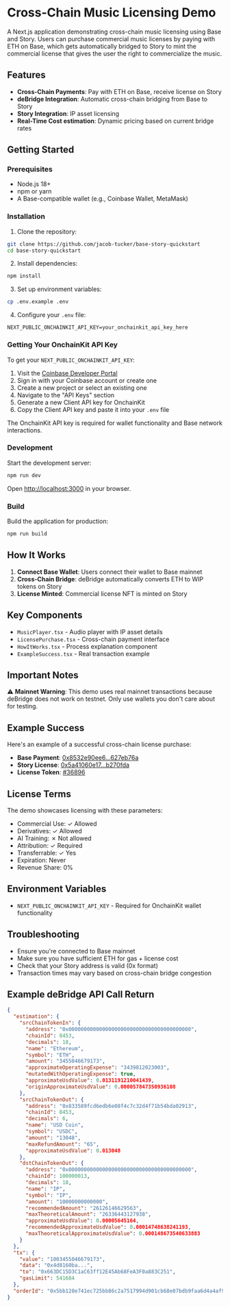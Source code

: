 # Cross-Chain Music Licensing Demo

A Next.js application demonstrating cross-chain music licensing using Base and Story. Users can purchase commercial music licenses by paying with ETH on Base, which gets automatically bridged to Story to mint the commercial license that gives the user the right to commercialize the music.

## Features

- **Cross-Chain Payments**: Pay with ETH on Base, receive license on Story
- **deBridge Integration**: Automatic cross-chain bridging from Base to Story
- **Story Integration**: IP asset licensing
- **Real-Time Cost estimation**: Dynamic pricing based on current bridge rates

## Getting Started

### Prerequisites

- Node.js 18+
- npm or yarn
- A Base-compatible wallet (e.g., Coinbase Wallet, MetaMask)

### Installation

1. Clone the repository:

```bash
git clone https://github.com/jacob-tucker/base-story-quickstart
cd base-story-quickstart
```

2. Install dependencies:

```bash
npm install
```

3. Set up environment variables:

```bash
cp .env.example .env
```

4. Configure your `.env` file:

```env
NEXT_PUBLIC_ONCHAINKIT_API_KEY=your_onchainkit_api_key_here
```

### Getting Your OnchainKit API Key

To get your `NEXT_PUBLIC_ONCHAINKIT_API_KEY`:

1. Visit the [Coinbase Developer Portal](https://portal.cdp.coinbase.com/)
2. Sign in with your Coinbase account or create one
3. Create a new project or select an existing one
4. Navigate to the "API Keys" section
5. Generate a new Client API key for OnchainKit
6. Copy the Client API key and paste it into your `.env` file

The OnchainKit API key is required for wallet functionality and Base network interactions.

### Development

Start the development server:

```bash
npm run dev
```

Open [http://localhost:3000](http://localhost:3000) in your browser.

### Build

Build the application for production:

```bash
npm run build
```

## How It Works

1. **Connect Base Wallet**: Users connect their wallet to Base mainnet
2. **Cross-Chain Bridge**: deBridge automatically converts ETH to WIP tokens on Story
3. **License Minted**: Commercial license NFT is minted on Story

## Key Components

- `MusicPlayer.tsx` - Audio player with IP asset details
- `LicensePurchase.tsx` - Cross-chain payment interface
- `HowItWorks.tsx` - Process explanation component
- `ExampleSuccess.tsx` - Real transaction example

## Important Notes

⚠️ **Mainnet Warning**: This demo uses real mainnet transactions because deBridge does not work on testnet. Only use wallets you don't care about for testing.

## Example Success

Here's an example of a successful cross-chain license purchase:

- **Base Payment**: [0x8532e90ee6...627eb76a](https://basescan.org/tx/0x8532e90ee671268f578202850a1709a8d512f71b1a81bf3eb4929d6a627eb76a)
- **Story License**: [0x5a41060e17...b270fda](https://www.storyscan.io/tx/0x5a41060e17791be6506c62e782542127a10c7dd298fa894729bd0ba61b270fda)
- **License Token**: [#36896](https://explorer.story.foundation/transactions/0x5a41060e17791be6506c62e782542127a10c7dd298fa894729bd0ba61b270fda)

## License Terms

The demo showcases licensing with these parameters:

- Commercial Use: ✓ Allowed
- Derivatives: ✓ Allowed
- AI Training: ✗ Not allowed
- Attribution: ✓ Required
- Transferrable: ✓ Yes
- Expiration: Never
- Revenue Share: 0%

## Environment Variables

- `NEXT_PUBLIC_ONCHAINKIT_API_KEY` - Required for OnchainKit wallet functionality

## Troubleshooting

- Ensure you're connected to Base mainnet
- Make sure you have sufficient ETH for gas + license cost
- Check that your Story address is valid (0x format)
- Transaction times may vary based on cross-chain bridge congestion

## Example deBridge API Call Return

```json
{
  "estimation": {
    "srcChainTokenIn": {
      "address": "0x0000000000000000000000000000000000000000",
      "chainId": 8453,
      "decimals": 18,
      "name": "Ethereum",
      "symbol": "ETH",
      "amount": "3455046679173",
      "approximateOperatingExpense": "3439812023003",
      "mutatedWithOperatingExpense": true,
      "approximateUsdValue": 0.0131191210041439,
      "originApproximateUsdValue": 0.000057847350936108
    },
    "srcChainTokenOut": {
      "address": "0x833589fcd6edb6e08f4c7c32d4f71b54bda02913",
      "chainId": 8453,
      "decimals": 6,
      "name": "USD Coin",
      "symbol": "USDC",
      "amount": "13048",
      "maxRefundAmount": "65",
      "approximateUsdValue": 0.013048
    },
    "dstChainTokenOut": {
      "address": "0x0000000000000000000000000000000000000000",
      "chainId": 100000013,
      "decimals": 18,
      "name": "IP",
      "symbol": "IP",
      "amount": "10000000000000",
      "recommendedAmount": "26126146629563",
      "maxTheoreticalAmount": "26336443127938",
      "approximateUsdValue": 0.00005645164,
      "recommendedApproximateUsdValue": 0.00014748638241193,
      "maxTheoreticalApproximateUsdValue": 0.000148673540633883
    }
  },
  "tx": {
    "value": "1003455046679173",
    "data": "0x4d8160ba...",
    "to": "0x663DC15D3C1aC63ff12E45Ab68FeA3F0a883C251",
    "gasLimit": 541684
  },
  "orderId": "0x5bb128e741ec725bb86c2a7517994d901cb68e07bdb9faa6d4a4af9a72ecd638"
}
```
